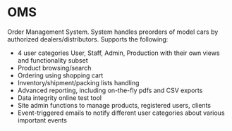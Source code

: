 # OMS
Order Management System. 
System handles preorders of model cars by authorized dealers/distributors.
Supports the following:
 - 4 user categories User, Staff, Admin, Production with their own views and functionality subset
 - Product browsing/search
 - Ordering using shopping cart
 - Inventory/shipment/packing lists handling
 - Advanced reporting, including on-the-fly pdfs and CSV exports
 - Data integrity online test tool
 - Site admin functions to manage products, registered users, clients
 - Event-triggered emails to notify different user categories about various important events
